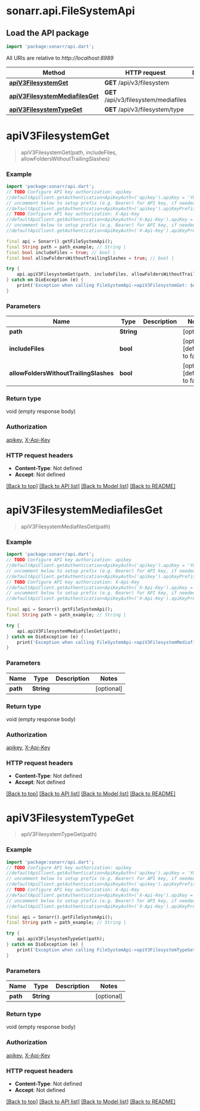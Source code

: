 # sonarr.api.FileSystemApi

## Load the API package
```dart
import 'package:sonarr/api.dart';
```

All URIs are relative to *http://localhost:8989*

Method | HTTP request | Description
------------- | ------------- | -------------
[**apiV3FilesystemGet**](FileSystemApi.md#apiv3filesystemget) | **GET** /api/v3/filesystem | 
[**apiV3FilesystemMediafilesGet**](FileSystemApi.md#apiv3filesystemmediafilesget) | **GET** /api/v3/filesystem/mediafiles | 
[**apiV3FilesystemTypeGet**](FileSystemApi.md#apiv3filesystemtypeget) | **GET** /api/v3/filesystem/type | 


# **apiV3FilesystemGet**
> apiV3FilesystemGet(path, includeFiles, allowFoldersWithoutTrailingSlashes)



### Example
```dart
import 'package:sonarr/api.dart';
// TODO Configure API key authorization: apikey
//defaultApiClient.getAuthentication<ApiKeyAuth>('apikey').apiKey = 'YOUR_API_KEY';
// uncomment below to setup prefix (e.g. Bearer) for API key, if needed
//defaultApiClient.getAuthentication<ApiKeyAuth>('apikey').apiKeyPrefix = 'Bearer';
// TODO Configure API key authorization: X-Api-Key
//defaultApiClient.getAuthentication<ApiKeyAuth>('X-Api-Key').apiKey = 'YOUR_API_KEY';
// uncomment below to setup prefix (e.g. Bearer) for API key, if needed
//defaultApiClient.getAuthentication<ApiKeyAuth>('X-Api-Key').apiKeyPrefix = 'Bearer';

final api = Sonarr().getFileSystemApi();
final String path = path_example; // String | 
final bool includeFiles = true; // bool | 
final bool allowFoldersWithoutTrailingSlashes = true; // bool | 

try {
    api.apiV3FilesystemGet(path, includeFiles, allowFoldersWithoutTrailingSlashes);
} catch on DioException (e) {
    print('Exception when calling FileSystemApi->apiV3FilesystemGet: $e\n');
}
```

### Parameters

Name | Type | Description  | Notes
------------- | ------------- | ------------- | -------------
 **path** | **String**|  | [optional] 
 **includeFiles** | **bool**|  | [optional] [default to false]
 **allowFoldersWithoutTrailingSlashes** | **bool**|  | [optional] [default to false]

### Return type

void (empty response body)

### Authorization

[apikey](../README.md#apikey), [X-Api-Key](../README.md#X-Api-Key)

### HTTP request headers

 - **Content-Type**: Not defined
 - **Accept**: Not defined

[[Back to top]](#) [[Back to API list]](../README.md#documentation-for-api-endpoints) [[Back to Model list]](../README.md#documentation-for-models) [[Back to README]](../README.md)

# **apiV3FilesystemMediafilesGet**
> apiV3FilesystemMediafilesGet(path)



### Example
```dart
import 'package:sonarr/api.dart';
// TODO Configure API key authorization: apikey
//defaultApiClient.getAuthentication<ApiKeyAuth>('apikey').apiKey = 'YOUR_API_KEY';
// uncomment below to setup prefix (e.g. Bearer) for API key, if needed
//defaultApiClient.getAuthentication<ApiKeyAuth>('apikey').apiKeyPrefix = 'Bearer';
// TODO Configure API key authorization: X-Api-Key
//defaultApiClient.getAuthentication<ApiKeyAuth>('X-Api-Key').apiKey = 'YOUR_API_KEY';
// uncomment below to setup prefix (e.g. Bearer) for API key, if needed
//defaultApiClient.getAuthentication<ApiKeyAuth>('X-Api-Key').apiKeyPrefix = 'Bearer';

final api = Sonarr().getFileSystemApi();
final String path = path_example; // String | 

try {
    api.apiV3FilesystemMediafilesGet(path);
} catch on DioException (e) {
    print('Exception when calling FileSystemApi->apiV3FilesystemMediafilesGet: $e\n');
}
```

### Parameters

Name | Type | Description  | Notes
------------- | ------------- | ------------- | -------------
 **path** | **String**|  | [optional] 

### Return type

void (empty response body)

### Authorization

[apikey](../README.md#apikey), [X-Api-Key](../README.md#X-Api-Key)

### HTTP request headers

 - **Content-Type**: Not defined
 - **Accept**: Not defined

[[Back to top]](#) [[Back to API list]](../README.md#documentation-for-api-endpoints) [[Back to Model list]](../README.md#documentation-for-models) [[Back to README]](../README.md)

# **apiV3FilesystemTypeGet**
> apiV3FilesystemTypeGet(path)



### Example
```dart
import 'package:sonarr/api.dart';
// TODO Configure API key authorization: apikey
//defaultApiClient.getAuthentication<ApiKeyAuth>('apikey').apiKey = 'YOUR_API_KEY';
// uncomment below to setup prefix (e.g. Bearer) for API key, if needed
//defaultApiClient.getAuthentication<ApiKeyAuth>('apikey').apiKeyPrefix = 'Bearer';
// TODO Configure API key authorization: X-Api-Key
//defaultApiClient.getAuthentication<ApiKeyAuth>('X-Api-Key').apiKey = 'YOUR_API_KEY';
// uncomment below to setup prefix (e.g. Bearer) for API key, if needed
//defaultApiClient.getAuthentication<ApiKeyAuth>('X-Api-Key').apiKeyPrefix = 'Bearer';

final api = Sonarr().getFileSystemApi();
final String path = path_example; // String | 

try {
    api.apiV3FilesystemTypeGet(path);
} catch on DioException (e) {
    print('Exception when calling FileSystemApi->apiV3FilesystemTypeGet: $e\n');
}
```

### Parameters

Name | Type | Description  | Notes
------------- | ------------- | ------------- | -------------
 **path** | **String**|  | [optional] 

### Return type

void (empty response body)

### Authorization

[apikey](../README.md#apikey), [X-Api-Key](../README.md#X-Api-Key)

### HTTP request headers

 - **Content-Type**: Not defined
 - **Accept**: Not defined

[[Back to top]](#) [[Back to API list]](../README.md#documentation-for-api-endpoints) [[Back to Model list]](../README.md#documentation-for-models) [[Back to README]](../README.md)

